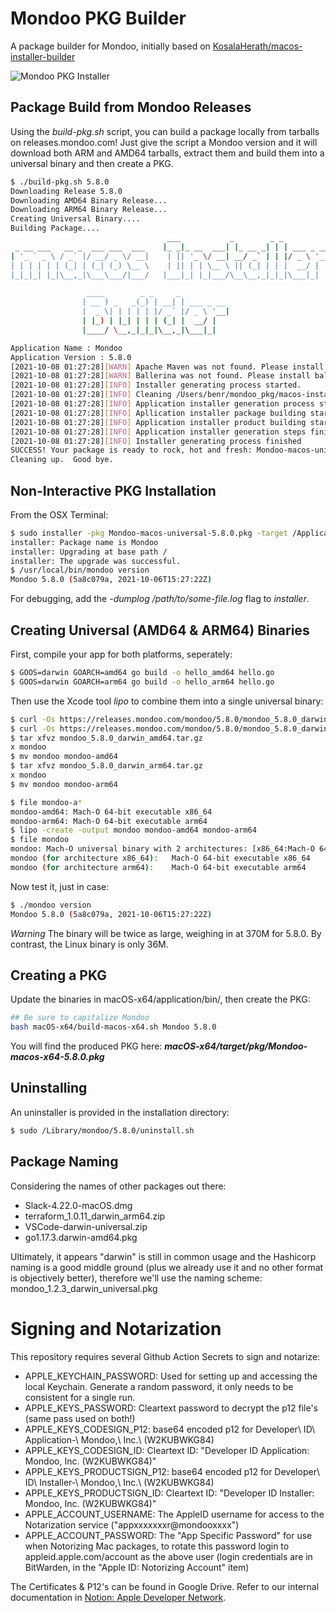 # Mondoo PKG Builder

A package builder for Mondoo, initially based on [KosalaHerath/macos-installer-builder](https://github.com/KosalaHerath/macos-installer-builder)

![Mondoo PKG Installer](mondoo-pkg.png)

## Package Build from Mondoo Releases
Using the *build-pkg.sh* script, you can build a package locally from tarballs on releases.mondoo.com!  Just give the script a Mondoo version and it will download both ARM and AMD64 tarballs, extract them and build them into a universal binary and then create a PKG.

```bash
$ ./build-pkg.sh 5.8.0
Downloading Release 5.8.0
Downloading AMD64 Binary Release...
Downloading ARM64 Binary Release...
Creating Universal Binary....
Building Package....
                                   ___           _        _ _
 _ __ ___   __ _  ___ ___  ___    |_ _|_ __  ___| |_ __ _| | | ___ _ __
| '_ ` _ \ / _` |/ __/ _ \/ __|    | || '_ \/ __| __/ _` | | |/ _ \ '__|
| | | | | | (_| | (_| (_) \__ \    | || | | \__ \ || (_| | | |  __/ |
|_|_|_| |_|\__,_|\___\___/|___/   |___|_| |_|___/\__\__,_|_|_|\___|_|

                 ____        _ _     _
                | __ ) _   _(_) | __| | ___ _ __
                |  _ \| | | | | |/ _` |/ _ \ '__|
                | |_) | |_| | | | (_| |  __/ |
                |____/ \__,_|_|_|\__,_|\___|_|

Application Name : Mondoo
Application Version : 5.8.0
[2021-10-08 01:27:28][WARN] Apache Maven was not found. Please install Maven first.
[2021-10-08 01:27:28][WARN] Ballerina was not found. Please install ballerina first.
[2021-10-08 01:27:28][INFO] Installer generating process started.
[2021-10-08 01:27:28][INFO] Cleaning /Users/benr/mondoo_pkg/macos-installer-builder/macOS-x64/target directory.
[2021-10-08 01:27:28][INFO] Application installer generation process started.(3 Steps)
[2021-10-08 01:27:28][INFO] Apllication installer package building started.(1/3)
[2021-10-08 01:27:28][INFO] Application installer product building started.(2/3)
[2021-10-08 01:27:28][INFO] Application installer generation steps finished.
[2021-10-08 01:27:28][INFO] Installer generating process finished
SUCCESS! Your package is ready to rock, hot and fresh: Mondoo-macos-universal-5.8.0.pkg
Cleaning up.  Good bye.
```

## Non-Interactive PKG Installation

From the OSX Terminal:

```bash
$ sudo installer -pkg Mondoo-macos-universal-5.8.0.pkg -target /Applications
installer: Package name is Mondoo
installer: Upgrading at base path /
installer: The upgrade was successful.
$ /usr/local/bin/mondoo version
Mondoo 5.8.0 (5a8c079a, 2021-10-06T15:27:22Z)
```

For debugging, add the *-dumplog /path/to/some-file.log* flag to *installer*.

## Creating Universal (AMD64 & ARM64) Binaries

First, compile your app for both platforms, seperately:

```bash
$ GOOS=darwin GOARCH=amd64 go build -o hello_amd64 hello.go
$ GOOS=darwin GOARCH=arm64 go build -o hello_arm64 hello.go
```

Then use the Xcode tool *lipo* to combine them into a single universal binary:

```bash
$ curl -Os https://releases.mondoo.com/mondoo/5.8.0/mondoo_5.8.0_darwin_amd64.tar.gz
$ curl -Os https://releases.mondoo.com/mondoo/5.8.0/mondoo_5.8.0_darwin_arm64.tar.gz
$ tar xfvz mondoo_5.8.0_darwin_amd64.tar.gz
x mondoo
$ mv mondoo mondoo-amd64
$ tar xfvz mondoo_5.8.0_darwin_arm64.tar.gz
x mondoo
$ mv mondoo mondoo-arm64

$ file mondoo-a*
mondoo-amd64: Mach-O 64-bit executable x86_64
mondoo-arm64: Mach-O 64-bit executable arm64
$ lipo -create -output mondoo mondoo-amd64 mondoo-arm64
$ file mondoo
mondoo: Mach-O universal binary with 2 architectures: [x86_64:Mach-O 64-bit executable x86_64] [arm64]
mondoo (for architecture x86_64):	Mach-O 64-bit executable x86_64
mondoo (for architecture arm64):	Mach-O 64-bit executable arm64
```

Now test it, just in case:

```bash
$ ./mondoo version
Mondoo 5.8.0 (5a8c079a, 2021-10-06T15:27:22Z)
```

*Warning* The binary will be twice as large, weighing in at 370M for 5.8.0.  By contrast, the Linux binary is only 36M.

## Creating a PKG


Update the binaries in macOS-x64/application/bin/, then create the PKG:

```bash
## Be sure to capitalize Mondoo
bash macOS-x64/build-macos-x64.sh Mondoo 5.8.0
```

You will find the produced PKG here: ***macOS-x64/target/pkg/Mondoo-macos-x64-5.8.0.pkg***

## Uninstalling

An uninstaller is provided in the installation directory:

```bash
$ sudo /Library/mondoo/5.8.0/uninstall.sh
```

## Package Naming

Considering the names of other packages out there:

* Slack-4.22.0-macOS.dmg
* terraform_1.0.11_darwin_arm64.zip
* VSCode-darwin-universal.zip
* go1.17.3.darwin-amd64.pkg

Ultimately, it appears "darwin" is still in common usage and the Hashicorp naming is a good middle ground (plus we already use it and no other format is objectively better), therefore we'll use the naming scheme: mondoo_1.2.3_darwin_universal.pkg

# Signing and Notarization

This repository requires several Github Action Secrets to sign and notarize:

- APPLE_KEYCHAIN_PASSWORD: Used for setting up and accessing the local Keychain.  Generate a random password, it only needs to be consistent for a single run.
- APPLE_KEYS_PASSWORD: Cleartext password to decrypt the p12 file's (same pass used on both!)
- APPLE_KEYS_CODESIGN_P12: base64 encoded p12 for Developer\ ID\ Application-\ Mondoo\,\ Inc.\ \(W2KUBWKG84\)
- APPLE_KEYS_CODESIGN_ID: Cleartext ID: "Developer ID Application: Mondoo, Inc. (W2KUBWKG84)"
- APPLE_KEYS_PRODUCTSIGN_P12: base64 encoded p12 for Developer\ ID\ Installer-\ Mondoo\,\ Inc.\ \(W2KUBWKG84\)
- APPLE_KEYS_PRODUCTSIGN_ID: Cleartext ID: "Developer ID Installer: Mondoo, Inc. (W2KUBWKG84)"
- APPLE_ACCOUNT_USERNAME: The AppleID username for access to the Notarization service ("appxxxxxxxr@mondooxxxx")
- APPLE_ACCOUNT_PASSWORD: The "App Specific Password" for use when Notorizing Mac packages, to rotate this password login to appleid.apple.com/account as the above user (login credentials are in BitWarden, in the "Apple ID: Notorizing Account" item)

The Certificates & P12's can be found in Google Drive.  Refer to our internal documentation in [Notion: Apple Developer Network](https://www.notion.so/mondoo/Apple-15b14791a0f54609978a5e52fd8e6cfb#562019a837bf450e89dd3d7926f279ab).